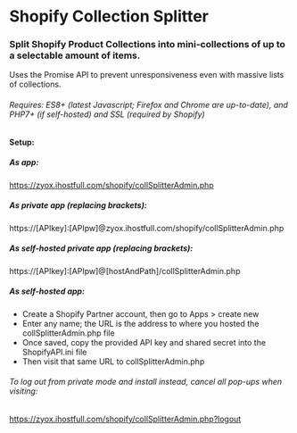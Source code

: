 # Shopify Collection Splitter
### Split Shopify Product Collections into mini-collections of up to a selectable amount of items.
Uses the Promise API to prevent unresponsiveness even with massive lists of collections.
###### Requires: ES8+ (latest Javascript; Firefox and Chrome are up-to-date), and PHP7+ (if self-hosted) and SSL (required by Shopify)

#### Setup:

##### As app:
https://zyox.ihostfull.com/shopify/collSplitterAdmin.php

##### As private app (replacing brackets):
https://[APIkey]:[APIpw]@zyox.ihostfull.com/shopify/collSplitterAdmin.php

##### As self-hosted private app (replacing brackets):
https://[APIkey]:[APIpw]@[hostAndPath]/collSplitterAdmin.php

##### As self-hosted app:
- Create a Shopify Partner account, then go to Apps > create new
- Enter any name; the URL is the address to where you hosted the collSplitterAdmin.php file
- Once saved, copy the provided API key and shared secret into the ShopifyAPI.ini file
- Then visit that same URL to collSplitterAdmin.php

###### To log out from private mode and install instead, cancel all pop-ups when visiting:
https://zyox.ihostfull.com/shopify/collSplitterAdmin.php?logout
